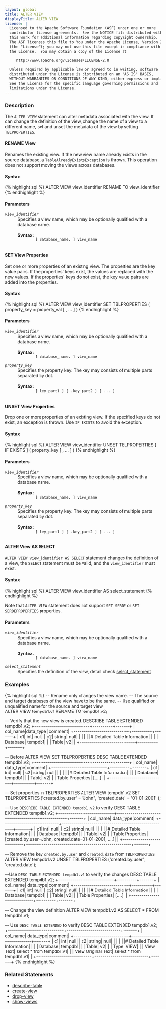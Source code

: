 ```yaml
---
layout: global
title: ALTER VIEW
displayTitle: ALTER VIEW 
license: |
  Licensed to the Apache Software Foundation (ASF) under one or more
  contributor license agreements.  See the NOTICE file distributed with
  this work for additional information regarding copyright ownership.
  The ASF licenses this file to You under the Apache License, Version 2.0
  (the "License"); you may not use this file except in compliance with
  the License.  You may obtain a copy of the License at
 
     http://www.apache.org/licenses/LICENSE-2.0
 
  Unless required by applicable law or agreed to in writing, software
  distributed under the License is distributed on an "AS IS" BASIS,
  WITHOUT WARRANTIES OR CONDITIONS OF ANY KIND, either express or implied.
  See the License for the specific language governing permissions and
  limitations under the License.
---
```


### Description

The `ALTER VIEW` statement can alter metadata associated with the view. It can change the definition of the view, change
the name of a view to a different name, set and unset the metadata of the view by setting `TBLPROPERTIES`.

#### RENAME View
Renames the existing view. If the new view name already exists in the source database, a `TableAlreadyExistsException` is thrown. This operation
does not support moving the views across databases.

#### Syntax
{% highlight sql %}
ALTER VIEW view_identifier RENAME TO view_identifier
{% endhighlight %}

#### Parameters
<dl>
  <dt><code><em>view_identifier</em></code></dt>
  <dd>
    Specifies a view name, which may be optionally qualified with a database name.<br><br>
    <b> Syntax:</b>
      <code>
        [ database_name. ] view_name
      </code>
  </dd>
</dl>

#### SET View Properties
Set one or more properties of an existing view. The properties are the key value pairs. If the properties' keys exist, 
the values are replaced with the new values. If the properties' keys do not exist, the key value pairs are added into
the properties.

#### Syntax
{% highlight sql %}
ALTER VIEW view_identifier SET TBLPROPERTIES ( property_key = property_val [ , ... ] )
{% endhighlight %}

#### Parameters
<dl>
  <dt><code><em>view_identifier</em></code></dt>
  <dd>
    Specifies a view name, which may be optionally qualified with a database name.<br><br>
    <b> Syntax:</b>
      <code>
        [ database_name. ] view_name
      </code>
  </dd>
  <dt><code><em>property_key</em></code></dt>
  <dd>
    Specifies the property key. The key may consists of multiple parts separated by dot.<br><br>
    <b>Syntax:</b>
      <code>
        [ key_part1 ] [ .key_part2 ] [ ... ]
      </code>
  </dd>
</dl>

#### UNSET View Properties
Drop one or more properties of an existing view. If the specified keys do not exist, an exception is thrown. Use 
`IF EXISTS` to avoid the exception. 

#### Syntax
{% highlight sql %}
ALTER VIEW view_identifier UNSET TBLPROPERTIES [ IF EXISTS ]  ( property_key [ , ... ] )
{% endhighlight %}

#### Parameters
<dl>
  <dt><code><em>view_identifier</em></code></dt>
  <dd>
    Specifies a view name, which may be optionally qualified with a database name.<br><br>
    <b> Syntax:</b>
      <code>
        [ database_name. ] view_name
      </code>
  </dd>
  <dt><code><em>property_key</em></code></dt>
  <dd>
    Specifies the property key. The key may consists of multiple parts separated by dot.<br><br>
    <b>Syntax:</b>
      <code>
        [ key_part1 ] [ .key_part2 ] [ ... ]
      </code>
  </dd>
</dl>

#### ALTER View AS SELECT
`ALTER VIEW view_identifier AS SELECT` statement changes the definition of a view, the `SELECT` statement must be valid,
and the `view_identifier` must exist.

#### Syntax
{% highlight sql %}
ALTER VIEW view_identifier AS select_statement
{% endhighlight %}

Note that `ALTER VIEW` statement does not support `SET SERDE` or `SET SERDEPROPERTIES` properties.

#### Parameters
<dl>
  <dt><code><em>view_identifier</em></code></dt>
  <dd>
    Specifies a view name, which may be optionally qualified with a database name.<br><br>
    <b> Syntax:</b>
      <code>
        [ database_name. ] view_name
      </code>
  </dd>
  <dt><code><em>select_statement</em></code></dt>
  <dd>
    Specifies the definition of the view, detail check <a href="sql-ref-syntax-qry-select.html">select_statement</a>
  </dd>
</dl>

### Examples

{% highlight sql %}
-- Rename only changes the view name.
-- The source and target databases of the view have to be the same.
-- Use qualified or unqualified name for the source and target view  
ALTER VIEW tempdb1.v1 RENAME TO tempdb1.v2;

-- Verify that the new view is created.
DESCRIBE TABLE EXTENDED tempdb1.v2;
  +----------------------------+----------+-------+
  |                    col_name|data_type |comment|
  +----------------------------+----------+-------+
  |                          c1|       int|   null|
  |                          c2|    string|   null|
  |                            |          |       |
  |# Detailed Table Information|          |       |
  |                    Database|   tempdb1|       |
  |                       Table|        v2|       |
  +----------------------------+----------+-------+

-- Before ALTER VIEW SET TBLPROPERTIES
DESC TABLE EXTENDED tempdb1.v2;
  +----------------------------+----------+-------+
  |                    col_name| data_type|comment|
  +----------------------------+----------+-------+
  |                          c1|       int|   null|
  |                          c2|    string|   null|
  |                            |          |       |
  |# Detailed Table Information|          |       |
  |                    Database|   tempdb1|       |
  |                       Table|        v2|       |
  |            Table Properties|    [....]|       |
  +----------------------------+----------+-------+

-- Set properties in TBLPROPERTIES
ALTER VIEW tempdb1.v2 SET TBLPROPERTIES ('created.by.user' = "John", 'created.date' = '01-01-2001' );

-- Use `DESCRIBE TABLE EXTENDED tempdb1.v2` to verify
DESC TABLE EXTENDED tempdb1.v2;
  +----------------------------+-----------------------------------------------------+-------+
  |                    col_name|                                            data_type|comment|
  +----------------------------+-----------------------------------------------------+-------+
  |                          c1|                                                  int|   null|
  |                          c2|                                               string|   null|
  |                            |                                                     |       |
  |# Detailed Table Information|                                                     |       |
  |                    Database|                                              tempdb1|       |
  |                       Table|                                                   v2|       |
  |            Table Properties|[created.by.user=John, created.date=01-01-2001, ....]|       |
  +----------------------------+-----------------------------------------------------+-------+

-- Remove the key `created.by.user` and `created.date` from `TBLPROPERTIES`
ALTER VIEW tempdb1.v2 UNSET TBLPROPERTIES ('created.by.user', 'created.date');

--Use `DESC TABLE EXTENDED tempdb1.v2` to verify the changes
DESC TABLE EXTENDED tempdb1.v2;
  +----------------------------+----------+-------+
  |                    col_name| data_type|comment|
  +----------------------------+----------+-------+
  |                          c1|       int|   null|
  |                          c2|    string|   null|
  |                            |          |       |
  |# Detailed Table Information|          |       |
  |                    Database|   tempdb1|       |
  |                       Table|        v2|       |
  |            Table Properties|    [....]|       |
  +----------------------------+----------+-------+

-- Change the view definition
ALTER VIEW tempdb1.v2 AS SELECT * FROM tempdb1.v1;

-- Use `DESC TABLE EXTENDED` to verify
DESC TABLE EXTENDED tempdb1.v2;
  +----------------------------+---------------------------+-------+
  |                    col_name|                  data_type|comment|
  +----------------------------+---------------------------+-------+
  |                          c1|                        int|   null|
  |                          c2|                     string|   null|
  |                            |                           |       |
  |# Detailed Table Information|                           |       |
  |                    Database|                    tempdb1|       |
  |                       Table|                         v2|       |
  |                        Type|                       VIEW|       |
  |                   View Text|   select * from tempdb1.v1|       |
  |          View Original Text|   select * from tempdb1.v1|       |
  +----------------------------+---------------------------+-------+
{% endhighlight %}

### Related Statements

 * [describe-table](sql-ref-syntax-aux-describe-table.html)
 * [create-view](sql-ref-syntax-ddl-create-view.html)
 * [drop-view](sql-ref-syntax-ddl-drop-view.html)
 * [show-views](sql-ref-syntax-aux-show-views.html)
